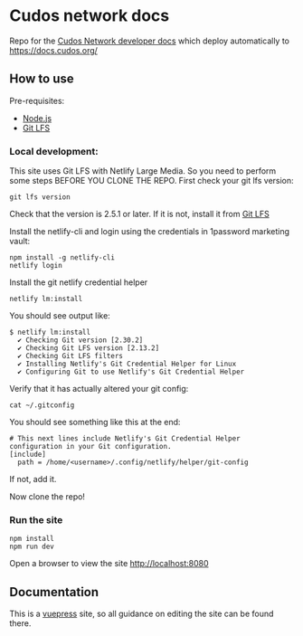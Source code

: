# Cudos network docs

Repo for the [Cudos Network developer docs](https://cudos-network-docs.netlify.app/) which deploy automatically to https://docs.cudos.org/

## How to use

Pre-requisites:
- [Node.js](https://www.nodejs.org/)
- [Git LFS](https://git-lfs.github.com/)

### Local development:

This site uses Git LFS with Netlify Large Media. So you need to perform some steps BEFORE YOU CLONE THE REPO.
First check your git lfs version:

```
git lfs version
```
Check that the version is 2.5.1 or later. If it is not, install it from [Git LFS](https://git-lfs.github.com/)

Install the netlify-cli and login using the credentials in 1password marketing vault:
```
npm install -g netlify-cli
netlify login
```

Install the git netlify credential helper
```
netlify lm:install
```

You should see output like:
```
$ netlify lm:install
  ✔ Checking Git version [2.30.2]
  ✔ Checking Git LFS version [2.13.2]
  ✔ Checking Git LFS filters
  ✔ Installing Netlify's Git Credential Helper for Linux
  ✔ Configuring Git to use Netlify's Git Credential Helper
```

Verify that it has actually altered your git config:

```
cat ~/.gitconfig
```

You should see something like this at the end:

```
# This next lines include Netlify's Git Credential Helper configuration in your Git configuration.
[include]
  path = /home/<username>/.config/netlify/helper/git-config
```

If not, add it.

Now clone the repo!

### Run the site
```
npm install
npm run dev
```

Open a browser to view the site [http://localhost:8080](http://localhost:8080)

## Documentation
This is a [vuepress](https://vuepress.vuejs.org/) site, so all guidance on editing the site can be found there.
